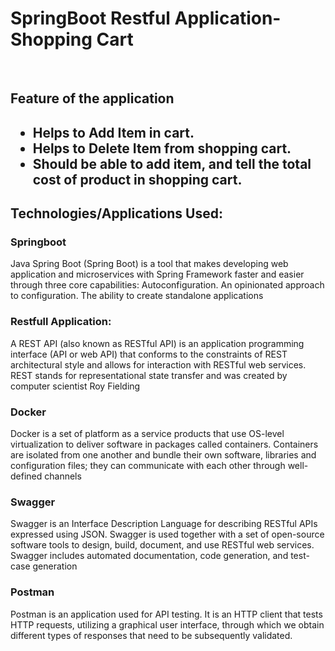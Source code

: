 <h1>SpringBoot Restful Application-Shopping Cart</h1>
<br>
<h2>Feature of the application<h2>
<ul>
<li>Helps to Add Item in cart.</li>
<li>Helps to Delete Item from shopping cart.</li>
<li>Should be able to add item, and tell the total cost of product in shopping cart.</li>
</ul>
<h2>Technologies/Applications Used:</h2>
<h3>Springboot</h3>
<p>Java Spring Boot (Spring Boot) is a tool that makes developing web application and microservices with Spring
Framework faster and easier through three core capabilities: Autoconfiguration. An opinionated approach to configuration. The ability to create standalone applications</p>
<h3>Restfull Application:</h3>
<p>A REST API (also known as RESTful API) is an application programming interface (API or web API) that conforms to the constraints of REST architectural style and allows for interaction with RESTful web services. REST stands for representational state transfer and was created by computer scientist Roy Fielding</p>
<h3>Docker</h3>
<p>Docker is a set of platform as a service products that use OS-level virtualization to deliver software in packages called containers. Containers are isolated from one another and bundle their own software, libraries and configuration files; they can communicate with each other through well-defined channels</p>
<h3>Swagger</h3>
<p>Swagger is an Interface Description Language for describing RESTful APIs expressed using JSON. Swagger is used together with a set of open-source software tools to design, build, document, and use RESTful web services. Swagger includes automated documentation, code generation, and test-case generation</p>
<h3>Postman</h3>
  <p>Postman is an application used for API testing. It is an HTTP client that tests HTTP requests, utilizing a graphical user interface, through which we obtain different types of responses that need to be subsequently validated.</p>
